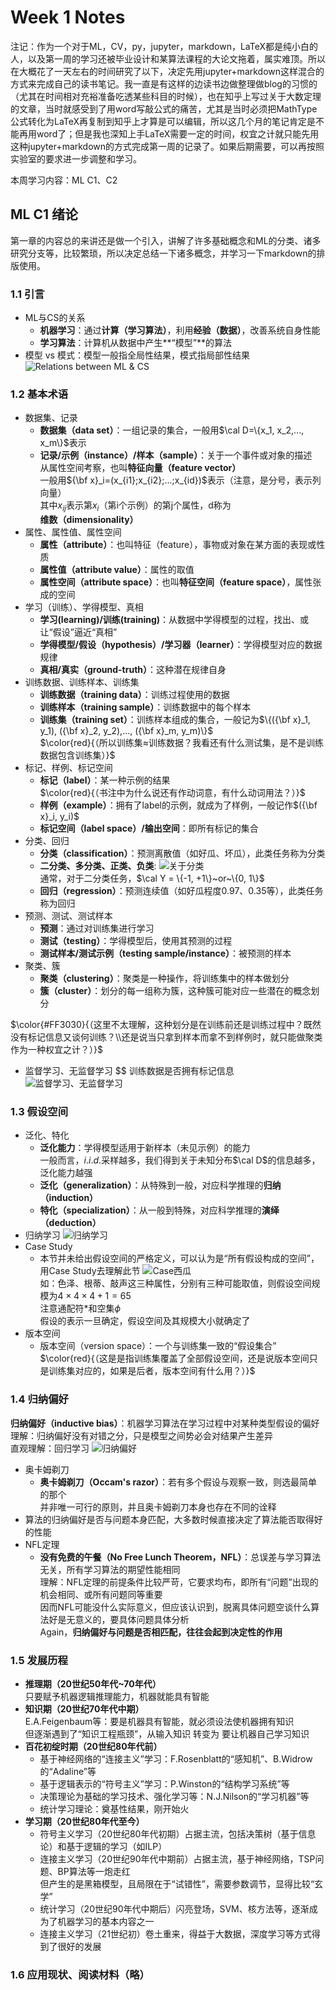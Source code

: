 # Week 1 Notes

注记：作为一个对于ML，CV，py，jupyter，markdown，LaTeX都是纯小白的人，以及第一周的学习还被毕业设计和某算法课程的大论文拖着，属实难顶。所以在大概花了一天左右的时间研究了以下，决定先用jupyter+markdown这样混合的方式来完成自己的读书笔记。我一直是有这样的边读书边做整理做blog的习惯的（尤其在时间相对充裕准备吃透某些科目的时候），也在知乎上写过关于大数定理的文章，当时就感受到了用word写敲公式的痛苦，尤其是当时必须把MathType公式转化为LaTeX再复制到知乎上才算是可以编辑，所以这几个月的笔记肯定是不能再用word了；但是我也深知上手LaTeX需要一定的时间，权宜之计就只能先用这种jupyter+markdown的方式完成第一周的记录了。如果后期需要，可以再按照实验室的要求进一步调整和学习。

本周学习内容：ML C1、C2

## ML C1 绪论

第一章的内容总的来讲还是做一个引入，讲解了许多基础概念和ML的分类、诸多研究分支等，比较繁琐，所以决定总结一下诸多概念，并学习一下markdown的排版使用。


### 1.1 引言
* ML与CS的关系
  - **机器学习**：通过**计算（学习算法）**，利用**经验（数据）**，改善系统自身性能
  - **学习算法**：计算机从数据中产生**“模型”**的算法
* 模型 vs 模式：模型一般指全局性结果，模式指局部性结果
![Relations between ML & CS](./image/W1/W1P1.png)

### 1.2 基本术语
* 数据集、记录
  - **数据集（data set）**：一组记录的集合，一般用$\cal D=\{x_1, x_2,..., x_m\}$表示
  - **记录/示例（instance）/样本（sample）**：关于一个事件或对象的描述
  <br>从属性空间考察，也叫**特征向量（feature vector）**
  <br>一般用${\bf x}_i=(x_{i1};x_{i2};...;x_{id})$表示（注意，是分号，表示列向量）
  <br>其中$x_{ij}$表示第$x_i$（第i个示例）的第j个属性，d称为**维数（dimensionality）**
* 属性、属性值、属性空间
  - **属性（attribute）**：也叫特征（feature），事物或对象在某方面的表现或性质
  - **属性值（attribute value）**：属性的取值
  - **属性空间（attribute space）**：也叫**特征空间（feature space）**，属性张成的空间
* 学习（训练）、学得模型、真相
  - **学习(learning)/训练(training)**：从数据中学得模型的过程，找出、或让“假设”逼近“真相”
  - **学得模型/假设（hypothesis）/学习器（learner）**：学得模型对应的数据规律
  - **真相/真实（ground-truth）**：这种潜在规律自身
* 训练数据、训练样本、训练集
  - **训练数据（training data）**：训练过程使用的数据
  - **训练样本（training sample）**：训练数据中的每个样本
  - **训练集（training set）**：训练样本组成的集合，一般记为$\{({\bf x}_1, y_1), ({\bf x}_2, y_2),..., ({\bf x}_m, y_m)\}$
  <br>$\color{red}{（所以训练集≈训练数据？我看还有什么测试集，是不是训练数据包含训练集）}$
* 标记、样例、标记空间
  - **标记（label）**：某一种示例的结果<br>$\color{red}{（书注中为什么说还有作动词意，有什么动词用法？）}$
  - **样例（example）**：拥有了label的示例，就成为了样例，一般记作$({\bf x}_i, y_i)$
  - **标记空间（label space）/输出空间**：即所有标记的集合
* 分类、回归
  - **分类（classification）**：预测离散值（如好瓜、坏瓜），此类任务称为分类
  - **二分类、多分类、正类、负类**:
![关于分类](./image/W1/W1P2.png)
<br>通常，对于二分类任务，$\cal Y = \{-1, +1\}~or~\{0, 1\}$
  - **回归（regression）**：预测连续值（如好瓜程度0.97、0.35等），此类任务称为回归
* 预测、测试、测试样本
  - **预测**：通过对训练集进行学习
  - **测试（testing）**：学得模型后，使用其预测的过程
  - **测试样本/测试示例（testing sample/instance）**：被预测的样本
* 聚类、簇
  - **聚类（clustering）**：聚类是一种操作，将训练集中的样本做划分
  - **簇（cluster）**：划分的每一组称为簇，这种簇可能对应一些潜在的概念划分
  
$\color{#FF3030}{（这里不太理解，这种划分是在训练前还是训练过程中？既然没有标记信息又谈何训练？\\还是说当只拿到样本而拿不到样例时，就只能做聚类作为一种权宜之计？）}$

* 监督学习、无监督学习
$$
训练数据是否拥有标记信息
![监督学习、无监督学习](./image/W1/W1P3.png)

### 1.3 假设空间
* 泛化、特化
  - **泛化能力**：学得模型适用于新样本（未见示例）的能力
  <br>一般而言，$i.i.d.$采样越多，我们得到关于未知分布$\cal D$的信息越多，泛化能力越强
  - **泛化（generalization）**：从特殊到一般，对应科学推理的**归纳（induction）**
  - **特化（specialization）**：从一般到特殊，对应科学推理的**演绎（deduction）**
* 归纳学习
![归纳学习](./image/W1/W1P4.png)
* Case Study
  - 本节并未给出假设空间的严格定义，可以认为是“所有假设构成的空间”，用Case Study去理解此节
![Case西瓜](./image/W1/W1P5.png)
<br>如：色泽、根蒂、敲声这三种属性，分别有三种可能取值，则假设空间规模为$4\times4\times4+1=65$
<br>注意通配符$*$和空集$\phi$
<br>假设的表示一旦确定，假设空间及其规模大小就确定了
* 版本空间
  - 版本空间（version space）：一个与训练集一致的“假设集合”
  <br>$\color{red}{（这是是指训练集覆盖了全部假设空间，还是说版本空间只是训练集对应的，如果是后者，版本空间有什么用？）}$


### 1.4 归纳偏好
**归纳偏好（inductive bias）**：机器学习算法在学习过程中对某种类型假设的偏好
<br>理解：归纳偏好没有对错之分，只是模型之间势必会对结果产生差异
<br>直观理解：回归学习
![归纳偏好](./image/W1/W1P6.png)
* 奥卡姆剃刀
  - **奥卡姆剃刀（Occam's razor）**：若有多个假设与观察一致，则选最简单的那个
  <br>并非唯一可行的原则，并且奥卡姆剃刀本身也存在不同的诠释
* 算法的归纳偏好是否与问题本身匹配，大多数时候直接决定了算法能否取得好的性能
* NFL定理
  - **没有免费的午餐（No Free Lunch Theorem，NFL）**：总误差与学习算法无关，所有学习算法的期望性能相同
<br>理解：NFL定理的前提条件比较严苛，它要求均布，即所有“问题”出现的机会相同、或所有问题同等重要
<br>因而NFL可能没什么实际意义，但应该认识到，脱离具体问题空谈什么算法好是无意义的，要具体问题具体分析
<br>Again，**归纳偏好与问题是否相匹配，往往会起到决定性的作用**

### 1.5 发展历程
* **推理期（20世纪50年代~70年代）**
<br>只要赋予机器逻辑推理能力，机器就能具有智能
* **知识期（20世纪70年代中期）**
<br>E.A.Feigenbaum等：要是机器具有智能，就必须设法使机器拥有知识
<br>但逐渐遇到了“知识工程瓶颈”，从输入知识 转变为 要让机器自己学习知识
* **百花初绽时期（20世纪80年代前）**
  - 基于神经网络的“连接主义”学习：F.Rosenblatt的“感知机”、B.Widrow的“Adaline”等
  - 基于逻辑表示的“符号主义”学习：P.Winston的“结构学习系统”等
  - 决策理论为基础的学习技术、强化学习等：N.J.Nilson的“学习机器”等
  - 统计学习理论：奠基性结果，刚开始火
* **学习期（20世纪80年代至今）**
  - 符号主义学习（20世纪80年代初期）占据主流，包括决策树（基于信息论）和基于逻辑的学习（如ILP）
  - 连接主义学习（20世纪90年代中期前）占据主流，基于神经网络，TSP问题、BP算法等一炮走红
  <br>但产生的是黑箱模型，且局限在于“试错性”，需要参数调节，显得比较“玄学”
  - 统计学习（20世纪90年代中期后）闪亮登场，SVM、核方法等，逐渐成为了机器学习的基本内容之一
  - 连接主义学习（21世纪初）卷土重来，得益于大数据，深度学习等方式得到了很好的发展

### 1.6 应用现状、阅读材料（略）

 
